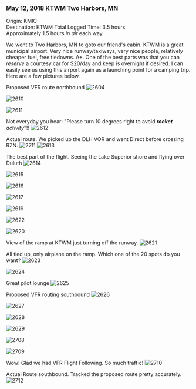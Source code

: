 ### May 12, 2018 KTWM Two Harbors, MN

Origin: KMIC  
Destination: KTWM
Total Logged Time: 3.5 hours  
Approximately 1.5 hours _in air_ each way  

We went to Two Harbors, MN to goto our friend's cabin. KTWM is a great municipal
airport. Very nice runway/taxiways, very nice people, relatively cheaper fuel,
free tiedowns. A+. One of the best parts was that you can _reserve_ a courtesy
car for $20/day and keep is overnight if desired. I can easily see us using this
airport again as a launching point for a camping trip. Here are a few pictures
below.

Proposed VFR route northbound
![2604](https://s3.us-east-2.amazonaws.com/pireps.n2471u.com/20180512-kmic-ktwm/IMG_2604.jpeg)


![2610](https://s3.us-east-2.amazonaws.com/pireps.n2471u.com/20180512-kmic-ktwm/IMG_2610.jpeg)

![2611](https://s3.us-east-2.amazonaws.com/pireps.n2471u.com/20180512-kmic-ktwm/IMG_2611.jpeg)

Not everyday you hear: "Please turn 10 degrees right to avoid _**rocket**
activity_"!!
![2612](https://s3.us-east-2.amazonaws.com/pireps.n2471u.com/20180512-kmic-ktwm/IMG_2612.jpeg)

Actual route. We picked up the DLH VOR and went Direct before crossing RZN.
![2711](https://s3.us-east-2.amazonaws.com/pireps.n2471u.com/20180512-kmic-ktwm/IMG_2711.jpeg)
![2613](https://s3.us-east-2.amazonaws.com/pireps.n2471u.com/20180512-kmic-ktwm/IMG_2613.jpeg)

The best part of the flight. Seeing the Lake Superior shore and flying over
Duluth
![2614](https://s3.us-east-2.amazonaws.com/pireps.n2471u.com/20180512-kmic-ktwm/IMG_2614.jpeg)

![2615](https://s3.us-east-2.amazonaws.com/pireps.n2471u.com/20180512-kmic-ktwm/IMG_2615.jpeg)

![2616](https://s3.us-east-2.amazonaws.com/pireps.n2471u.com/20180512-kmic-ktwm/IMG_2616.jpeg)

![2617](https://s3.us-east-2.amazonaws.com/pireps.n2471u.com/20180512-kmic-ktwm/IMG_2617.jpeg)

![2619](https://s3.us-east-2.amazonaws.com/pireps.n2471u.com/20180512-kmic-ktwm/IMG_2619.jpeg)

![2622](https://s3.us-east-2.amazonaws.com/pireps.n2471u.com/20180512-kmic-ktwm/IMG_2622.jpeg)

![2620](https://s3.us-east-2.amazonaws.com/pireps.n2471u.com/20180512-kmic-ktwm/IMG_2620.jpeg)

View of the ramp at KTWM just turning off the runway.
![2621](https://s3.us-east-2.amazonaws.com/pireps.n2471u.com/20180512-kmic-ktwm/IMG_2621.jpeg)

All tied up, only airplane on the ramp. Which one of the 20 spots do you want?
![2623](https://s3.us-east-2.amazonaws.com/pireps.n2471u.com/20180512-kmic-ktwm/IMG_2623.jpeg)

![2624](https://s3.us-east-2.amazonaws.com/pireps.n2471u.com/20180512-kmic-ktwm/IMG_2624.jpeg)

Great pilot lounge
![2625](https://s3.us-east-2.amazonaws.com/pireps.n2471u.com/20180512-kmic-ktwm/IMG_2625.jpeg)

Proposed VFR routing southbound
![2626](https://s3.us-east-2.amazonaws.com/pireps.n2471u.com/20180512-kmic-ktwm/IMG_2626.jpeg)

![2627](https://s3.us-east-2.amazonaws.com/pireps.n2471u.com/20180512-kmic-ktwm/IMG_2627.jpeg)

![2628](https://s3.us-east-2.amazonaws.com/pireps.n2471u.com/20180512-kmic-ktwm/IMG_2628.jpeg)

![2629](https://s3.us-east-2.amazonaws.com/pireps.n2471u.com/20180512-kmic-ktwm/IMG_2629.jpeg)

![2708](https://s3.us-east-2.amazonaws.com/pireps.n2471u.com/20180512-kmic-ktwm/IMG_2708.jpeg)

![2709](https://s3.us-east-2.amazonaws.com/pireps.n2471u.com/20180512-kmic-ktwm/IMG_2709.jpeg)

Wow! Glad we had VFR Flight Following. So much traffic!
![2710](https://s3.us-east-2.amazonaws.com/pireps.n2471u.com/20180512-kmic-ktwm/IMG_2710.jpeg)

Actual Route southbound. Tracked the proposed route pretty accurately.
![2712](https://s3.us-east-2.amazonaws.com/pireps.n2471u.com/20180512-kmic-ktwm/IMG_2712.jpeg)

